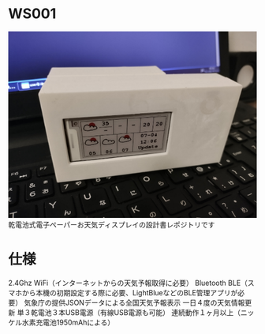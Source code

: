 # WS001
![Top Image](/other/top.png)
乾電池式電子ペーパーお天気ディスプレイの設計書レポジトリです

# 仕様
2.4Ghz WiFi（インターネットからの天気予報取得に必要）
Bluetooth BLE（スマホから本機の初期設定する際に必要、LightBlueなどのBLE管理アプリが必要）
気象庁の提供JSONデータによる全国天気予報表示
一日４度の天気情報更新
単３乾電池３本USB電源（有線USB電源も可能）
連続動作１ヶ月以上（ニッケル水素充電池1950mAhによる）
